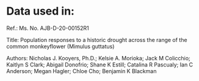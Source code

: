 # Data used in:
Ref.:  Ms. No. AJB-D-20-00152R1

Title: Population responses to a historic drought across the range of the common monkeyflower (Mimulus guttatus)

Authors: Nicholas J. Kooyers, Ph.D.; Kelsie A. Morioka; Jack M Colicchio; Kaitlyn S Clark; Abigail Donofrio; Shane K Estill; Catalina R Pascualy; Ian C Anderson; Megan Hagler; Chloe Cho; Benjamin K Blackman 
